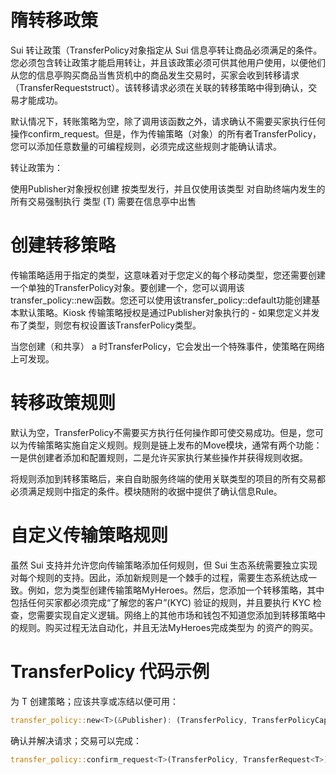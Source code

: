 # 隋转移政策
Sui 转让政策（TransferPolicy对象指定从 Sui 信息亭转让商品必须满足的条件。您必须包含转让政策才能启用转让，并且该政策必须可供其他用户使用，以便他们从您的信息亭购买商品当售货机中的商品发生交易时，买家会收到转移请求（TransferRequeststruct）。该转移请求必须在关联的转移策略中得到确认，交易才能成功。

默认情况下，转账策略为空，除了调用该函数之外，请求确认不需要买家执行任何操作confirm_request。但是，作为传输策略（对象）的所有者TransferPolicy，您可以添加任意数量的可编程规则，必须完成这些规则才能确认请求。

转让政策为：

使用Publisher对象授权创建
按类型发行，并且仅使用该类型
对自助终端内发生的所有交易强制执行
类型 (T) 需要在信息亭中出售
# 创建转移策略
传输策略适用于指定的类型<T>，这意味着对于您定义的每个移动类型，您还需要创建一个单独的TransferPolicy对象。要创建一个，您可以调用该transfer_policy::new函数。您还可以使用该transfer_policy::default功能创建基本默认策略。Kiosk 传输策略授权是通过Publisher对象执行的 - 如果您定义并发布了类型<T>，则您有权设置该TransferPolicy类型<T>。

当您创建（和共享） a 时TransferPolicy，它会发出一个特殊事件，使策略在网络上可发现。

# 转移政策规则
默认为空，TransferPolicy不需要买方执行任何操作即可使交易成功。但是，您可以为传输策略实施自定义规则。规则是链上发布的Move模块，通常有两个功能：一是供创建者添加和配置规则，二是允许买家执行某些操作并获得规则收据。

将规则添加到转移策略后，来自自助服务终端的使用关联类型的项目的所有交易都必须满足规则中指定的条件。模块随附的收据中提供了确认信息Rule。

# 自定义传输策略规则
虽然 Sui 支持并允许您向传输策略添加任何规则，但 Sui 生态系统需要独立实现对每个规则的支持。因此，添加新规则是一个棘手的过程，需要生态系统达成一致。例如，您为类型创建传输策略MyHeroes。然后，您添加一个转移策略，其中包括任何买家都必须完成“了解您的客户”(KYC) 验证的规则，并且要执行 KYC 检查，您需要实现自定义逻辑。网络上的其他市场和钱包不知道您添加到转移策略中的规则。购买过程无法自动化，并且无法MyHeroes完成类型为 的资产的购买。

# TransferPolicy 代码示例
为 T 创建策略；应该共享或冻结以便可用：
```rust
transfer_policy::new<T>(&Publisher): (TransferPolicy, TransferPolicyCap)
```



确认并解决请求；交易可以完成：
```rust
transfer_policy::confirm_request<T>(TransferPolicy, TransferRequest<T>)
```
